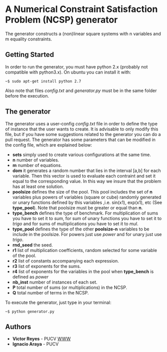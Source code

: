 # A Numerical Constraint Satisfaction Problem (NCSP) generator

The generator constructs a (non)linear square systems with n variables and m equality constraints.

## Getting Started

In order to run the generator, you must have python 2.x (probably not compatible with python3.x).
On ubuntu you can install it with:

```
~$ sudo apt-get install python 2.7
```

Also note that files *config.txt* and *generator.py* must be in the same folder before the execution.

## The generator

The generator uses a user-config *config.txt* file in order to define the type of instance that the user wants to create. It is advisable to only modify this file, but if you have some suggestions related to the generator you can do a pull request.
The generator has some parameters that can be modified in the config file, which are explained below:

- **sets** simply used to create various configurations at the same time.
- **n** number of variables.
- **m** number of equations.
- **dom** it generates a random number that lies in the interval [a,b] for each variable. Then this vector is used to evaluate each contraint and set it equal to the corresponding value. In this way we insure that the problem has at least one solution.
- **poolsize** defines the size of the pool. This pool includes the set of **n** variables plus powers of variables (square or cube) randomly generated or unary functions defined by this variables ,i.e. sin(x1), exp(x1), etc (See **type_pool**). Note that poolsize must be greater or equal than **n**.
- **type_bench** defines the type of benchmark. For multiplication of sums you have to set it to *sum*, for sum of unary functions you have to set it to *trigo* and for sums of multiplications you have to set it to *mul*.
- **type_pool** defines the type of the other **poolsize-n** variables to be include in the poolsize. For powers just use *power* and for unary just use *trigo*.
- **rnd_seed** the seed.
- **r1** list of multiplication coefficients, random selected for some variable of the pool.
- **r2** list of constants accompanying each expression.
- **r3** list of exponents for the sums.
- **r4** list of exponents for the variables in the pool when **type_bench** is defined as *power*
- **nb_inst** number of instances of each set.
- **P** total number of sums (or multiplications) in the NCSP.
- **Q** total number of terms in the NCSP.

To execute the generator, just type in your terminal:

```
~$ python generator.py
```

## Authors

* **Victor Reyes** - PUCV  [WWW](https://sites.google.com/view/csvictor-reyes)
* **Ignacio Araya** - PUCV